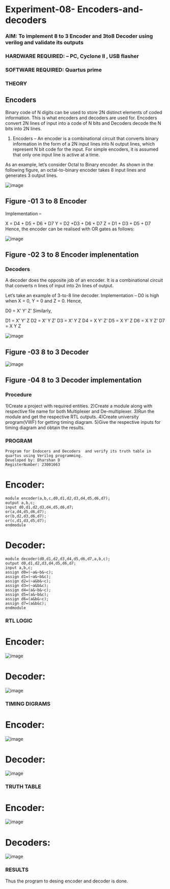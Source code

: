 # Experiment-08- Encoders-and-decoders 
### AIM: To implement 8 to 3 Encoder and  3to8 Decoder using verilog and validate its outputs
### HARDWARE REQUIRED:  – PC, Cyclone II , USB flasher
### SOFTWARE REQUIRED:   Quartus prime
### THEORY 

## Encoders
Binary code of N digits can be used to store 2N distinct elements of coded information. This is what encoders and decoders are used for. Encoders convert 2N lines of input into a code of N bits and Decoders decode the N bits into 2N lines.

1. Encoders –
An encoder is a combinational circuit that converts binary information in the form of a 2N input lines into N output lines, which represent N bit code for the input. For simple encoders, it is assumed that only one input line is active at a time.

As an example, let’s consider Octal to Binary encoder. As shown in the following figure, an octal-to-binary encoder takes 8 input lines and generates 3 output lines.

![image](https://user-images.githubusercontent.com/36288975/171543588-bc0746df-a173-4b35-989e-5fb7d385fe8a.png)
## Figure -01 3 to 8 Encoder 


Implementation –

X = D4 + D5 + D6 + D7
Y = D2 +D3 + D6 + D7
Z = D1 + D3 + D5 + D7 
Hence, the encoder can be realised with OR gates as follows:


![image](https://user-images.githubusercontent.com/36288975/171543740-68403b82-aa93-4c98-9343-f32b14885a2e.png)
## Figure -02 3 to 8 Encoder implenentation 

 ### Decoders 
A decoder does the opposite job of an encoder. It is a combinational circuit that converts n lines of input into 2n lines of output.

Let’s take an example of 3-to-8 line decoder.
Implementation –
D0 is high when X = 0, Y = 0 and Z = 0. Hence,

D0 = X’ Y’ Z’ 
Similarly,

D1 = X’ Y’ Z
D2 = X’ Y Z’
D3 = X’ Y Z
D4 = X Y’ Z’
D5 = X Y’ Z
D6 = X Y Z’
D7 = X Y Z 


![image](https://user-images.githubusercontent.com/36288975/171543978-ee2d0671-2846-40a1-8705-507fd6287a49.png)
## Figure -03 8 to 3 Decoder 



![image](https://user-images.githubusercontent.com/36288975/171543866-5a6eace6-8683-49d7-9c4f-a7cb30ec3035.png)
## Figure -04 8 to 3 Decoder implementation 

### Procedure
1)Create a project with required entities.
2)Create a module along with respective file name for both Multiplexer and De-multiplexer.
3)Run the module and get the respective RTL outputs.
4)Create university program(VWF) for getting timing diagram.
5)Give the respective inputs for timing diagram and obtain the results.


### PROGRAM 
```
Program for Endocers and Decoders  and verify its truth table in quartus using Verilog programming.
Developed by: Dharshan D
RegisterNumber: 23001663 
```
# Encoder:
```
module encoder(a,b,c,d0,d1,d2,d3,d4,d5,d6,d7);
output a,b,c;
input d0,d1,d2,d3,d4,d5,d6,d7;
or(a,d4,d5,d6,d7);
or(b,d2,d3,d6,d7);
or(c,d1,d3,d5,d7);
endmodule
```
# Decoder:
```
module decoder(d0,d1,d2,d3,d4,d5,d6,d7,a,b,c);
output d0,d1,d2,d3,d4,d5,d6,d7;
input a,b,c;
assign d0=(~a&~b&~c);
assign d1=(~a&~b&c);
assign d2=(~a&b&~c);
assign d3=(~a&b&c);
assign d4=(a&~b&~c);
assign d5=(a&~b&c);
assign d6=(a&b&~c);
assign d7=(a&b&c);
endmodule
```





### RTL LOGIC  
# Encoder:
![image](https://github.com/dharshan7200/Experiment-08-Encoders-and-decoders-/assets/138850116/2b1095f6-c4d4-4bb2-b257-21d963a63e99)
# Decoder:
![image](https://github.com/dharshan7200/Experiment-08-Encoders-and-decoders-/assets/138850116/351e0d9e-53f4-4ba2-ada5-a7ffa48092e8)




### TIMING DIGRAMS  
# Encoder:
![image](https://github.com/dharshan7200/Experiment-08-Encoders-and-decoders-/assets/138850116/bcae769b-5109-4db7-8b81-ab4652c29af0)

# Decoder:
![image](https://github.com/dharshan7200/Experiment-08-Encoders-and-decoders-/assets/138850116/c0299cf1-ca9e-4dd4-a792-b902582688ca)





### TRUTH TABLE 
# Encoder:
![image](https://github.com/dharshan7200/Experiment-08-Encoders-and-decoders-/assets/138850116/1ac63bff-d1c9-4b78-beb7-fcf5e983a7ed)

# Decoders:
![image](https://github.com/dharshan7200/Experiment-08-Encoders-and-decoders-/assets/138850116/0abe6f6d-d0b4-4b43-9615-3dc9f2e8ac44)





### RESULTS 
Thus the program to desing encoder and decoder is done.

